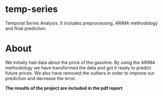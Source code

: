 # temp-series
Temporal Series Analysis. It includes preprocessing, ARIMA methodology and final prediction.

# About

We initially had data about the price of the gasoline. By using the ARIMA methodology we have transformed the data and got it ready to predict future prices. 
We also have removed the outliers in order to improve our prediction and decrease the error.

**The results of the project are included in the pdf report**



